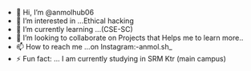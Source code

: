 - 👋 Hi, I’m @anmolhub06
- 👀 I’m interested in ...Ethical hacking 
- 🌱 I’m currently learning ...(CSE-SC)
- 💞️ I’m looking to collaborate on Projects that Helps me to learn more..
- 📫 How to reach me ...on Instagram:-anmol.sh_
- ⚡ Fun fact: ... I am currently studying in SRM Ktr (main campus)

<!---
anmolhub06/anmolhub06 is a ✨ special ✨ repository because its `README.md` (this file) appears on your GitHub profile.
You can click the Preview link to take a look at your changes.
--->

